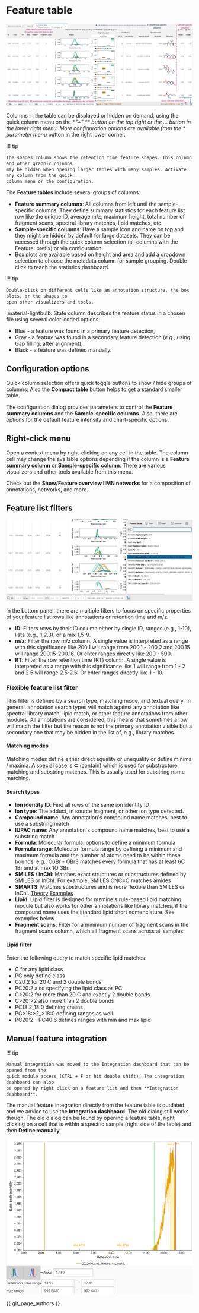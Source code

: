 # **Feature table**

![Feature table](new_feature_table_light.png)

Columns in the table can be displayed or hidden on demand, using the quick column menu on the **"+"
** button on the top right or
the ... button in the lower right menu. More configuration options are available from the *
*parameter menu** button in the right lower corner.

!!! tip

    The shapes column shows the retention time feature shapes. This column and other graphic columns 
    may be hidden when opening larger tables with many samples. Activate any column from the quick 
    column menu or the configuration.   

The **Feature tables** include several groups of columns:

- **Feature summary columns**: All columns from left until the sample-specific columns. They define
  summary statistics for each feature list row like the unique ID, average m/z, maximum height,
  total number of fragment scans, spectral library matches, lipid matches, etc.
- **Sample-specific columns**: Have a sample icon and name on top and they might be hidden by
  default for large datasets. They can be accessed through the quick column selection (all columns
  with the Feature: prefix) or via configuration.
- Box plots are available based on height and area and add a dropdown selection to choose the
  metadata column for sample grouping. Double-click to reach the statistics dashboard.

!!! tip

    Double-click on different cells like an annotation structure, the box plots, or the shapes to 
    open other visualizers and tools.

:material-lightbulb: State column describes the feature status in a chosen file using several
color-coded options:

- Blue - a feature was found in a primary feature detection,
- Gray - a feature was found in a secondary feature detection (_e.g._, using Gap filling, after
  alignment),
- Black - a feature was defined manually.

## Configuration options

Quick column selection offers quick toggle buttons to show / hide groups of columns. Also the
**Compact table** button helps to get a standard smaller table.

The configuration dialog provides parameters to control the **Feature summary columns** and the
**Sample-specific columns**. Also, there are options for the default feature intensity and
chart-specific options.

## Right-click menu

Open a context menu by right-clicking on any cell in the table. The column cell may change the
available options depending if the column is a **Feature summary column** or
**Sample-specific column**. There are various visualizers and other tools available from this menu.

Check out the **Show/Feature overview IIMN networks** for a composition of annotations, networks,
and more. 

## Feature list filters

![feature_list_filter.png](feature_list_filter.png)

In the bottom panel, there are multiple filters to focus on specific properties of your feature list
rows like annotations or retention time and m/z.

- **ID**: Filters rows by their ID column either by single ID, ranges (e.g., 1-10), lists (e.g.,
  1,2,3), or a mix 1,5-9.
- **m/z**: Filter the row m/z column. A single value is interpreted as a range with this
  significance like 200.1 will range from 200.1 - 200.2 and 200.15 will range 200.15-200.16. Or
  enter ranges directly like 200 - 500.
- **RT**: Filter the row retention time (RT) column. A single value is interpreted as a range with
  this significance like 1 will range from 1 - 2 and 2.5 will range 2.5-2.6. Or enter ranges
  directly like 1 - 10.

### Flexible feature list filter

This filter is defined by a search type, matching mode, and textual query. In general, annotation
search types will match against any annotation like spectral library match, lipid match, or other
feature annotations from other modules. All annotations are considered, this means that sometimes a
row will match the filter but the reason is not the primary annotation visible but a secondary one
that may be hidden in the list of, e.g., library matches.

#### Matching modes

Matching modes define either direct equality or unequality or define minima / maxima. A special case
is **⊂** (contain) which is used for substructure matching and substring matches. This is usually
used for substring name matching.

#### Search types

- **Ion identity ID**: Find all rows of the same ion identity ID
- **Ion type**: The adduct, in source fragment, or other ion type detected.
- **Compound name**: Any annotation's compound name matches, best to use a substring match
- **IUPAC name**: Any annotation's compound name matches, best to use a substring match
- **Formula**: Molecular formula, options to define a minimum formula
- **Formula range**: Molecular formula range by defining a minimum and maximum formula and the
  number of atoms need to be within these bounds. e.g., C6Br - OBr3 matches every formula that has
  at least 6C 1Br and at max 1O 3Br.
- **SMILES / InChI**: Matches exact structures or substructures defined by SMILES or InChI. For
  example, SMILES CNC=O matches amides
- **SMARTS**: Matches substructures and is more flexible than SMILES or
  InChI. [Theory](https://www.daylight.com/dayhtml/doc/theory/theory.smarts.html) [Examples](https://www.daylight.com/dayhtml_tutorials/languages/smarts/smarts_examples.html)
- **Lipid**: Lipid filter is designed for mzmine's rule-based lipid matching module but also works
  for other annotations like library matches, if the compound name uses the standard lipid short
  nomenclature. See examples below.
- **Fragment scans**: Filter for a minimum number of fragment scans in the fragment scans column,
  which all fragment scans across all samples.

#### Lipid filter

Enter the following query to match specific lipid matches:

- C for any lipid class
- PC only define class
- C20:2 for 20 C and 2 double bonds
- PC20:2 also specifying the lipid class as PC
- C>20:2 for more than 20 C and exactly 2 double bonds
- C>20:>2 also more than 2 double bonds
- PC18:2_18:0 defining chains
- PC>18:>2_>18:0 defining ranges as well
- PC20:2 - PC40:6 defines ranges with min and max lipid

## **Manual feature integration**

!!! tip

    Manual integration was moved to the Integration dashboard that can be opened from the 
    quick module access (CTRL + F or hit double shift). The integration dashboard can also 
    be opened by right click on a feature list and then **Integration dashboard**.

The manual feature integration directly from the feature table is outdated and we advice to use the
**Integration dashboard**. The old dialog still works though. The old dialog can be found by opening
a feature table, right clicking on a cell that is within a specific sample (right side of the table)
and then **Define manually**.

![Manual integration](manual-feat-integration.png)

{{ git_page_authors }}